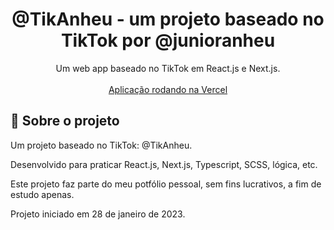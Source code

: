 <h1 align="center">
@TikAnheu - um projeto baseado no TikTok por @junioranheu
</h1>

<p align="center">Um web app baseado no TikTok em React.js e Next.js.
<br/><br/><a align="center" href="https://tikanheu.vercel.app/" target="_blank">Aplicação rodando na Vercel</a>
</p>

## 📃 Sobre o projeto

Um projeto baseado no TikTok: @TikAnheu.

Desenvolvido para praticar React.js, Next.js, Typescript, SCSS, lógica, etc.

Este projeto faz parte do meu potfólio pessoal, sem fins lucrativos, a fim de estudo apenas. 

Projeto iniciado em 28 de janeiro de 2023.